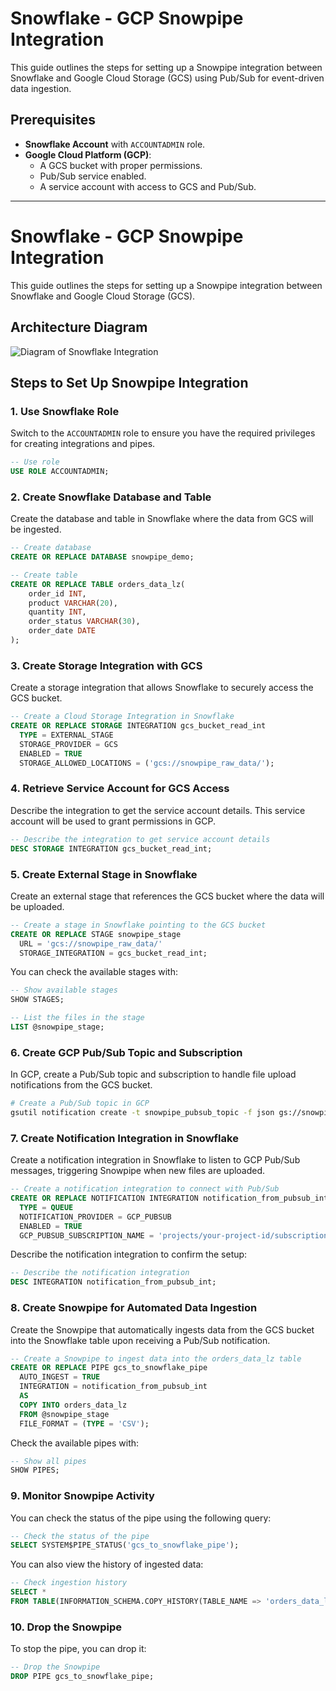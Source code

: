 # Snowflake - GCP Snowpipe Integration

This guide outlines the steps for setting up a Snowpipe integration between Snowflake and Google Cloud Storage (GCS) using Pub/Sub for event-driven data ingestion.

## Prerequisites

- **Snowflake Account** with `ACCOUNTADMIN` role.
- **Google Cloud Platform (GCP)**:
  - A GCS bucket with proper permissions.
  - Pub/Sub service enabled.
  - A service account with access to GCS and Pub/Sub.

---
# Snowflake - GCP Snowpipe Integration

This guide outlines the steps for setting up a Snowpipe integration between Snowflake and Google Cloud Storage (GCS).

## Architecture Diagram
![Diagram of Snowflake Integration](https://github.com/user-attachments/assets/1086c7f8-5218-41f4-942e-9404bcaac083)


## Steps to Set Up Snowpipe Integration

### 1. Use Snowflake Role

Switch to the `ACCOUNTADMIN` role to ensure you have the required privileges for creating integrations and pipes.

```sql
-- Use role
USE ROLE ACCOUNTADMIN;
```
### 2. Create Snowflake Database and Table

Create the database and table in Snowflake where the data from GCS will be ingested.

```sql
-- Create database
CREATE OR REPLACE DATABASE snowpipe_demo;

-- Create table 
CREATE OR REPLACE TABLE orders_data_lz(
    order_id INT,
    product VARCHAR(20),
    quantity INT,
    order_status VARCHAR(30),
    order_date DATE
);

```
### 3. Create Storage Integration with GCS

Create a storage integration that allows Snowflake to securely access the GCS bucket.

```sql
-- Create a Cloud Storage Integration in Snowflake
CREATE OR REPLACE STORAGE INTEGRATION gcs_bucket_read_int
  TYPE = EXTERNAL_STAGE
  STORAGE_PROVIDER = GCS
  ENABLED = TRUE
  STORAGE_ALLOWED_LOCATIONS = ('gcs://snowpipe_raw_data/');
```

### 4. Retrieve Service Account for GCS Access
Describe the integration to get the service account details. This service account will be used to grant permissions in GCP.
```sql
-- Describe the integration to get service account details
DESC STORAGE INTEGRATION gcs_bucket_read_int;
```

### 5. Create External Stage in Snowflake
Create an external stage that references the GCS bucket where the data will be uploaded.
```sql
-- Create a stage in Snowflake pointing to the GCS bucket
CREATE OR REPLACE STAGE snowpipe_stage
  URL = 'gcs://snowpipe_raw_data/'
  STORAGE_INTEGRATION = gcs_bucket_read_int;
```
You can check the available stages with:
```sql
-- Show available stages
SHOW STAGES;

-- List the files in the stage
LIST @snowpipe_stage;
```

### 6. Create GCP Pub/Sub Topic and Subscription
In GCP, create a Pub/Sub topic and subscription to handle file upload notifications from the GCS bucket.
```bash
# Create a Pub/Sub topic in GCP
gsutil notification create -t snowpipe_pubsub_topic -f json gs://snowpipe_raw_data/
```

### 7. Create Notification Integration in Snowflake
Create a notification integration in Snowflake to listen to GCP Pub/Sub messages, triggering Snowpipe when new files are uploaded.
```sql
-- Create a notification integration to connect with Pub/Sub
CREATE OR REPLACE NOTIFICATION INTEGRATION notification_from_pubsub_int
  TYPE = QUEUE
  NOTIFICATION_PROVIDER = GCP_PUBSUB
  ENABLED = TRUE
  GCP_PUBSUB_SUBSCRIPTION_NAME = 'projects/your-project-id/subscriptions/snowpipe_pubsub_topic-sub';
```
Describe the notification integration to confirm the setup:
```sql
-- Describe the notification integration
DESC INTEGRATION notification_from_pubsub_int;
```

### 8. Create Snowpipe for Automated Data Ingestion
Create the Snowpipe that automatically ingests data from the GCS bucket into the Snowflake table upon receiving a Pub/Sub notification.
```sql
-- Create a Snowpipe to ingest data into the orders_data_lz table
CREATE OR REPLACE PIPE gcs_to_snowflake_pipe
  AUTO_INGEST = TRUE
  INTEGRATION = notification_from_pubsub_int
  AS
  COPY INTO orders_data_lz
  FROM @snowpipe_stage
  FILE_FORMAT = (TYPE = 'CSV');
```
Check the available pipes with:
```sql
-- Show all pipes
SHOW PIPES;
```

### 9. Monitor Snowpipe Activity
You can check the status of the pipe using the following query:
```sql
-- Check the status of the pipe
SELECT SYSTEM$PIPE_STATUS('gcs_to_snowflake_pipe');
```
You can also view the history of ingested data:
```sql
-- Check ingestion history
SELECT * 
FROM TABLE(INFORMATION_SCHEMA.COPY_HISTORY(TABLE_NAME => 'orders_data_lz', START_TIME => DATEADD(hours, -1, CURRENT_TIMESTAMP())));
```

### 10.  Drop the Snowpipe 
To stop the pipe, you can drop it:
```sql
-- Drop the Snowpipe
DROP PIPE gcs_to_snowflake_pipe;
```

